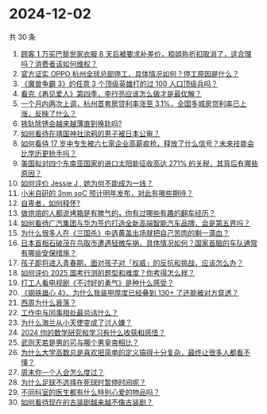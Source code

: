 # 2024-12-02

共 30 条

<!-- BEGIN ZHIHUVIDEO -->
<!-- 最后更新时间 Mon Dec 02 2024 00:12:17 GMT+0800 (China Standard Time) -->
1. [顾客 1 万买巴黎世家衣服 8 天后被要求补差价，柜姐称折扣取消了，这合理吗？消费者该如何维权？](https://www.zhihu.com/question/5482596534)
1. [官方证实 OPPO 杭州全球总部停工，具体情况如何？停工原因是什么？](https://www.zhihu.com/question/5448234842)
1. [《魔兽争霸 3》的任意 3 个顶级英雄打的过 100 人口顶级兵吗？](https://www.zhihu.com/question/372732879)
1. [看完《再见爱人》第四季，李行亮应该怎么做才是最优解？](https://www.zhihu.com/question/4832159559)
1. [一个月内两次上调，杭州首套房贷利率涨至 3.1%，全国多城房贷利率已上涨，反映了什么？](https://www.zhihu.com/question/5646321105)
1. [铁轨除锈会越来越薄直到换轨吗?](https://www.zhihu.com/question/5182655001)
1. [如何看待在靖国神社涂鸦的男子被日本公审？](https://www.zhihu.com/question/5560846221)
1. [如何看待 17 岁中专生被六七家企业高薪疯抢，释放了什么信号？未来技能会比学历更抢手吗？](https://www.zhihu.com/question/5657827303)
1. [美国拟对四个东南亚国家的进口太阳能征收高达 271% 的关税，其背后有哪些原因？](https://www.zhihu.com/question/5614405822)
1. [如何评价 Jessie J , 她为何不能成为一线？](https://www.zhihu.com/question/285674330)
1. [小米自研的 3nm soC 预计明年发布，对此有哪些期待？](https://www.zhihu.com/question/5613717989)
1. [自卑者，如何释怀?](https://www.zhihu.com/question/5465529936)
1. [做烘焙的人都说烤箱是有脾气的，你有过哪些有趣的翻车经历？](https://www.zhihu.com/question/540182037)
1. [如何看待广汽集团与华为签约打造全新高端智能汽车品牌，会是第五界吗？](https://www.zhihu.com/question/5577772271)
1. [为什么很多人在《三国杀》中选黄盖出场就把自己苦肉的剩一滴血？](https://www.zhihu.com/question/488604417)
1. [日本首相石破茂在鸟取市遭遇轻微车祸，具体情况如何？国家首脑的车队通常有哪些安保措施？](https://www.zhihu.com/question/5627246419)
1. [孩子即将进入青春期，面对孩子对「权威」的反抗和挑战，应该怎么办？](https://www.zhihu.com/question/5298498052)
1. [如何评价 2025 国考行测的题型和难度？你考得怎么样？](https://www.zhihu.com/question/5629371354)
1. [打工人看电视剧《不讨好的勇气》是种什么感受？](https://www.zhihu.com/question/5000093845)
1. [《钢铁雄心 4》，为什么我装甲厚度已经叠到 130+ 了还能被对方穿透？](https://www.zhihu.com/question/2883142151)
1. [西周为什么衰落？](https://www.zhihu.com/question/340825257)
1. [工作中与同事相处最忌讳什么？](https://www.zhihu.com/question/2339679360)
1. [为什么海兰从小天使变成了讨人嫌？](https://www.zhihu.com/question/5381469256)
1. [2024 你的数学研究和学习有什么收获和感悟？](https://www.zhihu.com/question/4983765688)
1. [武则天若是男的可与哪个男皇帝相比？](https://www.zhihu.com/question/428513896)
1. [为什么大学高数总是喜欢把简单的定义搞得十分复杂，最终让很多人都看不懂？](https://www.zhihu.com/question/426571247)
1. [周末你一个人会怎么度过？](https://www.zhihu.com/question/5564908823)
1. [为什么足球不选择在死球时暂停时间呢？](https://www.zhihu.com/question/4729197347)
1. [不同科室的医生都有什么特别心爱的物品吗？](https://www.zhihu.com/question/820295078)
1. [如何看待现在的古装剧越来越不像古装剧？](https://www.zhihu.com/question/337374117)
<!-- END ZHIHUVIDEO -->
